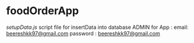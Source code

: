 ﻿# foodOrderApp
*setupData.js* script file for insertData into database
ADMIN  for App :  email: beereshkk97@gmail.com
                   password : beereshkk97@gmail.com
